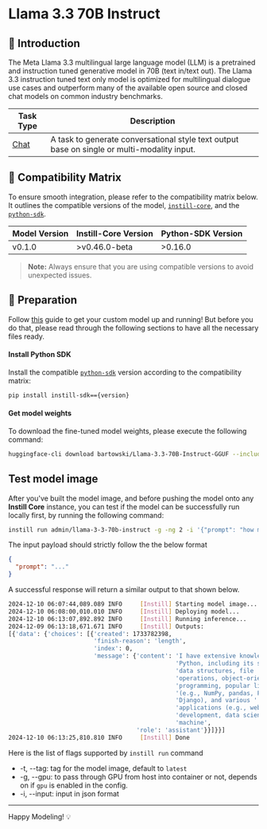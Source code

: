# Llama 3.3 70B Instruct

## 📖 Introduction

The Meta Llama 3.3 multilingual large language model (LLM) is a pretrained and instruction tuned generative model in 70B (text in/text out). The Llama 3.3 instruction tuned text only model is optimized for multilingual dialogue use cases and outperform many of the available open source and closed chat models on common industry benchmarks.

| Task Type                                                  | Description                                                                                 |
| ---------------------------------------------------------- | ------------------------------------------------------------------------------------------- |
| [Chat](https://www.instill-ai.dev/docs/model/ai-task#chat) | A task to generate conversational style text output base on single or multi-modality input. |

## 🔄 Compatibility Matrix

To ensure smooth integration, please refer to the compatibility matrix below. It outlines the compatible versions of the model, [`instill-core`](https://github.com/instill-ai/instill-core), and the [`python-sdk`](https://github.com/instill-ai/python-sdk).

| Model Version | Instill-Core Version | Python-SDK Version |
| ------------- | -------------------- | ------------------ |
| v0.1.0        | >v0.46.0-beta        | >0.16.0            |

> **Note:** Always ensure that you are using compatible versions to avoid unexpected issues.

## 🚀 Preparation

Follow [this](../README.md) guide to get your custom model up and running! But before you do that, please read through the following sections to have all the necessary files ready.

#### Install Python SDK

Install the compatible [`python-sdk`](https://github.com/instill-ai/python-sdk) version according to the compatibility matrix:

```bash
pip install instill-sdk=={version}
```

#### Get model weights

To download the fine-tuned model weights, please execute the following command:

```bash
huggingface-cli download bartowski/Llama-3.3-70B-Instruct-GGUF --include "Llama-3.3-70B-Instruct-IQ4_XS.gguf" --local-dir ./
```

## Test model image

After you've built the model image, and before pushing the model onto any **Instill Core** instance, you can test if the model can be successfully run locally first, by running the following command:

```bash
instill run admin/llama-3-3-70b-instruct -g -ng 2 -i '{"prompt": "how much do you know about python? summarize in one line"}'
```

The input payload should strictly follow the the below format

```json
{
  "prompt": "..."
}
```

A successful response will return a similar output to that shown below.

```bash
2024-12-10 06:07:44,089.089 INFO     [Instill] Starting model image...
2024-12-10 06:08:00,010.010 INFO     [Instill] Deploying model...
2024-12-10 06:13:07,892.892 INFO     [Instill] Running inference...
2024-12-09 06:13:18,671.671 INFO     [Instill] Outputs:
[{'data': {'choices': [{'created': 1733782398,
                        'finish-reason': 'length',
                        'index': 0,
                        'message': {'content': 'I have extensive knowledge of '
                                               'Python, including its syntax, '
                                               'data structures, file '
                                               'operations, object-oriented '
                                               'programming, popular libraries '
                                               '(e.g., NumPy, pandas, Flask, '
                                               'Django), and various '
                                               'applications (e.g., web '
                                               'development, data science, '
                                               'machine',
                                    'role': 'assistant'}}]}}]
2024-12-10 06:13:25,810.810 INFO     [Instill] Done
```

Here is the list of flags supported by `instill run` command

- -t, --tag: tag for the model image, default to `latest`
- -g, --gpu: to pass through GPU from host into container or not, depends on if `gpu` is enabled in the config.
- -i, --input: input in json format

---

Happy Modeling! 💡
